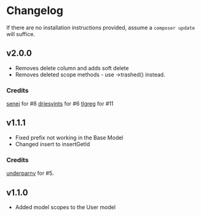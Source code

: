 # Changelog

If there are no installation instructions provided, assume a ```composer update``` will suffice.

## v2.0.0
+ Removes delete column and adds soft delete
+ Removes deleted scope methods - use ->trashed() instead.

### Credits
[senei](https://github.com/senei) for #8
[driesvints](https://github.com/driesvints) for #6
[tlgreg](https://github.com/tlgreg) for #11

## v1.1.1
+ Fixed prefix not working in the Base Model
+ Changed insert to insertGetId

### Credits
[underparnv](https://github.com/underparnv) for #5.

## v1.1.0
+ Added model scopes to the User model
